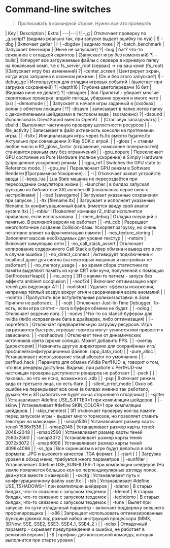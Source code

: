 # Command-line switches

> Прописывать в командной строке. Нужно все это проверять

| Key | Description | Extra |
---|---|
!| -_g | Отключает проверку по _g.script? (видимо реально так, при запуске выдает ошибку по луа) |
!| -dbg | Включает дебаг |
!-| -dbgdev | видимо тоже |
?| -batch_benchmark | Запускает бенчмарк | (Ниче не запускает)
?| -bug | баг? что-то связанное с отладкой скриптов | (Запускает игру без изменений)
?| -build | Копирует все загружаемые файлы с сервера в корневую папку на локальный комп, т.е с fs_server_root (сервак) -> на ваш комп (fs_root) |(Запускает игру без изменений) 
?| -center_screen | Центрирует экран, когда игра запущена в оконном режиме. | (Он и без этого запускает)
!| -debug_ge | Используется для отладки игровых событий | (вылетает при загрузке сохранений)
?| -depth16 | Глубина цветопередачи 16 бит | (Видимо ниче не делает)
?| -designer | Зов Припяти! - убирает многие скриптовые проверки: апдейт погоды, убирание оружия и много чего | (хз)
| -demomode [ ] | Запускает в начале игры заданный в [скобках] ролик с облетом локации |
!?| -disasm | записывает в папке логов папку с декомпилеными шейдерами в тестовом виде | (возможно)
?| -dsound | Использовать DirectSound вместо OpenAL. | (Стал звук запаздывать)
| -ebuild | Выполняет частичную проверку целостности ресурсов |
| -file_activity | Записывает в файл активность консоли на протяжении игры. |
| -fsltx | Инициализация игры через fs.ltx вместо fsgame.ltx Актуально при совмещении X-Ray SDK с игрой. |
| -gloss | + ставим любое число и R2_gloss_factor (отражение, намокание поверхностей) становится равным ему без ограничений |
| -gpu_nopure | Переключает GPU состояние из Pure Hardware (полное ускорение) в Simply Hardware (упрощенное ускорение) режим. |
| -gpu_ref | Switches the GPU state to Reference mode. |
| -gpu_sw | Переключает GPU режим в Software Renderer(Программное Ускорение). |
| -i | Отключает захват устройств ввода |
| -keep_lua | Lua State машина не пересоздаётся при пересоздании симулятора жизни |
| -launcher | в билдах запускал функцию из библиотеки XRLauncher.dll (появлялось серое окно с настройками) |
| -load [savegame] | Загружает указанные сохранения при запуске. |
| -ltx [filename.ltx] | Загружает и исполняет указанный filename.ltx конфигурационный файл. (имеется ввиду свой аналог system.ltx) |
| -mblur | Позволяет команде r2_mblur исполнятся правильно, если использована. |
| -mem_debug | Отладка операций с памятью. В релизной версии не работает |
| -mt_cdb | Разрешает многопоточное создание Collision-базы. Ускоряет загрузку, но очень негативно влияет на фрагментацию памяти |
| -nes_texture_storing | Заполняет массив необходимых для уровня текстур |
| -netsim | Включает симуляцию сети |
| -no_call_stack_assert | Отключает копирование содержимого Call Stack в буфер обмена и вывод его в лог в случае ошибки |
| -no_direct_connect | Активирует подключение к localhost даже для сингла (на некоторых машинах и настройках не работает) |
| -no_memory_usage | - во время сбора статистики по памяти выделяют память из кучи CRT или кучи, полученной с помощью GetProcessHeap()) |
| -no_occq | ЗП c каким-то патчем - запуск без эффекта ambient occqlusion |
| -nodf24 | Включает оптимизацию карт теней для видеокарт ATI |
| -nodistort | Удаляет эффекты искажения, например тёплый воздух вокруг огня и сворачивания возле аномалий |
| -nointro | Пропустить все вступительные ролики/заставки. в Зове Припяти не работает... |
| -nojit | Отключает Just-In-Time Debugger. То-есть, если игра слетит - лога в буфере обмена не будет. |
| -nolog | Отключает ведение лога. |
| -nonvs | Что-то со stansil-буфером для nvidia (либо исправление бага в драйверах, либо оптимизация) |
| -noprefetch | Отключает предварительную загрузку ресурсов. Игра загружаются быстрее, игровые тормоза могут усилится или привести к зависанию. |
| -noshadows | Отключает тени от динамических источников света (кроме солнца). Может добавить FPS. |
| -overlay [директория] | Назначить другую директорию для сохранённых игр/профилей/конфигурационных файлов. (app_data_root) |
| -pure_alloc | Устанавливает использование visual allocator по умолчанию |
| -perfhud_hack | Параметр для обмана nVidia PerfHUD-а, говорит о том, что все рендеры доступны. Видимо, при работе с PerfHUD-ом настоящая проверка доступности рендеров не работает |
| -pack [ ] | паковка.. во что не ясно, возможно в .xdb |
| -psp | Включает режим вида от третьего лица, но есть баги. |
| -silent_error_mode | Окно об ошибке не перекрывает все окна (в билдах именно так работало, думаю ЧН и ЗП работать не будет из-за стороннего отладчика) |
| -sjitter | Устанавливает #define USE_SJITTER=1 при компиляции шейдеров. |
| -skinw | Устанавливает #define SKIN_COLOR=1 при компиляции шейдеров. |
| -skip_memtest | ЗП отключает проверку кол-ва памяти перед запуском игры - выдает много тормозов, но позволяет ставить текстуры на максимум. |
| -smap1536 | Устанавливает размер карты теней 1536x1536 |
| -smap2048 | Устанавливает размер карты теней 2048x2048 |
| -smap2560 | Устанавливает размер карты теней 2560x2560 |
| -smap3072 | Устанавливает размер карты теней 3072x3072 |
| -smap4096 | Устанавливает размер карты теней 4096x4096 |
| -ss_tga | Все скриншоты в игре будут делаться в оба формата: .JPG и высокого качества .TGA формат. |
| -start [ ] | Загрузка уровня в обход меню, требуется много параметров |
| -sunfilter | Устанавливает #define USE_SUNFILTER=1 при компиляции шейдеров (На земле появляется большое кол-во перпендикулярных взгляду полос, движутся вместе с камерой) |
| -svcfg | Устанавливает путь к конфигурационному файлу user.ltx |
| -tsh | Устанавливает #define USE_TSHADOWS=1 при компиляции шейдеров |
| -tdemo | В старых билдах, что-то связанно с запуском техдемок |
| -tdemof | В старых билдах, что-то связанно с запуском техдемок |
| -techdemo | В старых билдах, что-то связанно с запуском техдемок |
| -tune | Вылет при запуске. по сути отладочный параметр - включает поддержку внешнего профилировщика |
| -x86 | Запрещает использовать оптимизированные функции движка под разный набор инструкций процессора (MMX, 3DNow, SSE, SSE2, SSE3, SSE4_1, SSE4_2 ) |
| -xclsx | Отладочный параметр - скрывает предупреждения и ошибки, не работает в релизной версии |
| -$ | префикс для консольной команды, которая выполнится при старте уровня |
